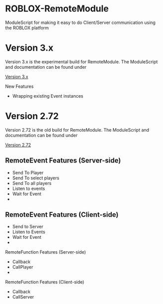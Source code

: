# ROBLOX-RemoteModule
ModuleScript for making it easy to do Client/Server communication using the ROBLOX platform

Version 3.x
===========
Version 3.x is the experimental build for RemoteModule. The ModuleScript and documentation can be found under

[Version 3.x](Experimental/)

New Features
* Wrapping existing Event instances

Version 2.72
===========
Version 2.72 is the old build for RemoteModule. The ModuleScript and documentation can be found under

[Version 2.72](Version-2.72/)

RemoteEvent Features (Server-side)
-------
* Send To Player
* Send To select players
* Send To all players
* Listen to events
* Wait for Event
* 

RemoteEvent Features (Client-side)
-----

* Send to Server
* Listen to Events
* Wait for Event
* 

RemoteFunction Features (Server-side)
* Callback 
* CallPlayer
* 

RemoteFunction Features (Client-side)
* Callback
* CallServer
